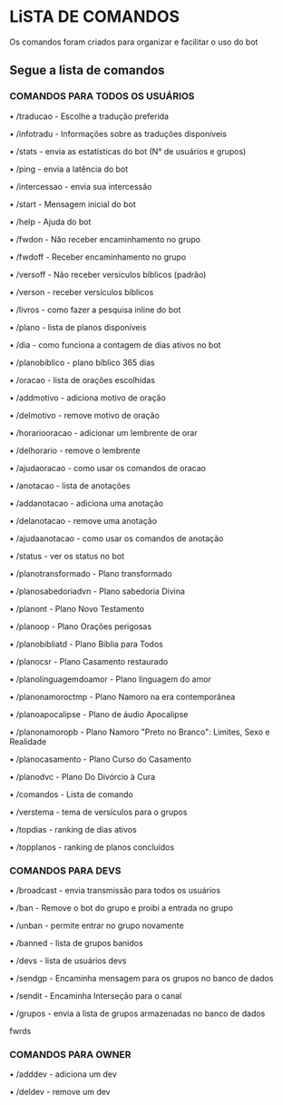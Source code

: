 # LiSTA DE COMANDOS

Os comandos foram criados para organizar e facilitar o uso do bot

## Segue a lista de comandos

### COMANDOS PARA TODOS OS USUÁRIOS

• /traducao - Escolhe a tradução preferida

• /infotradu - Informações sobre as traduções disponíveis

• /stats - envia as estatísticas do bot (N° de usuários e grupos)

• /ping - envia a latência do bot

• /intercessao - envia sua intercessão

• /start - Mensagem inicial do bot

• /help - Ajuda do bot

• /fwdon - Não receber encaminhamento no grupo

• /fwdoff - Receber encaminhamento no grupo

• /versoff - Não receber versículos bíblicos (padrão)

• /verson - receber versículos bíblicos

• /livros - como fazer a pesquisa inline do bot

• /plano - lista de planos disponíveis

• /dia - como funciona a contagem de dias ativos no bot

• /planobiblico - plano bíblico 365 dias

• /oracao - lista de orações escolhidas

• /addmotivo - adiciona motivo de oração

• /delmotivo - remove motivo de oração

• /horariooracao - adicionar um lembrente de orar

• /delhorario - remove o lembrente

• /ajudaoracao - como usar os comandos de oracao

• /anotacao - lista de anotações

• /addanotacao - adiciona uma anotação

• /delanotacao - remove uma anotação

• /ajudaanotacao - como usar os comandos de anotação

• /status - ver os status no bot

• /planotransformado - Plano transformado

• /planosabedoriadvn - Plano sabedoria Divina

• /planont - Plano Novo Testamento

• /planoop - Plano Orações perigosas

• /planobibliatd - Plano Bíblia para Todos

• /planocsr - Plano Casamento restaurado

• /planolinguagemdoamor - Plano linguagem do amor

• /planonamoroctmp - Plano Namoro na era contemporânea

• /planoapocalipse - Plano de áudio Apocalipse

• /planonamoropb - Plano Namoro "Preto no Branco": Limites, Sexo e Realidade

• /planocasamento - Plano Curso do Casamento

• /planodvc - Plano Do Divórcio à Cura

• /comandos - Lista de comando

• /verstema - tema de versículos para o grupos

• /topdias - ranking de dias ativos

• /topplanos - ranking de planos concluídos

### COMANDOS PARA DEVS

• /broadcast - envia transmissão para todos os usuários

• /ban - Remove o bot do grupo e proibi a entrada no grupo

• /unban - permite entrar no grupo novamente

• /banned - lista de grupos banidos

• /devs - lista de usuários devs

• /sendgp - Encaminha mensagem para os grupos no banco de dados

• /sendit - Encaminha Interseção para o canal

• /grupos - envia a lista de grupos armazenadas no banco de dados

fwrds

### COMANDOS PARA OWNER

• /adddev - adiciona um dev

• /deldev - remove um dev
